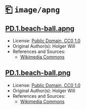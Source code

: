 # [⎗](../../../../README.md) `image/apng`

## [PD.1.beach-ball.apng](../files/PD.1.beach-ball.apng)

- License: [Public Domain, CC0 1.0](./LICENSE.1.txt)
- Original Author(s): Holger Will
- References and Sources:
  - [Wikimedia Commons](https://upload.wikimedia.org/wikipedia/commons/archive/1/14/20130624220322%21Animated_PNG_example_bouncing_beach_ball.png)

## [PD.1.beach-ball.png](../files/PD.1.beach-ball.png)

- License: [Public Domain, CC0 1.0](./LICENSE.1.txt)
- Original Author(s): Holger Will
- References and Sources:
  - [Wikimedia Commons](https://upload.wikimedia.org/wikipedia/commons/archive/1/14/20130624220322%21Animated_PNG_example_bouncing_beach_ball.png)
